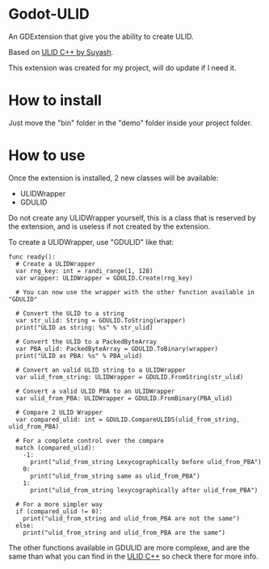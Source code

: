 # Godot-ULID
An GDExtension that give you the ability to create ULID.

Based on [ULID C++ by Suyash](https://github.com/suyash/ulid/tree/master).

This extension was created for my project, will do update if I need it.

# How to install
Just move the "bin" folder in the "demo" folder inside your project folder.

# How to use
Once the extension is installed, 2 new classes will be available:
- ULIDWrapper
- GDULID

Do not create any ULIDWrapper yourself, this is a class that is reserved by the extension, and is useless if not created by the extension.

To create a ULIDWrapper, use "GDULID" like that:
```GDSCRIPT
func ready():
  # Create a ULIDWrapper
  var rng_key: int = randi_range(1, 128)
  var wrapper: ULIDWrapper = GDULID.Create(rng_key)

  # You can now use the wrapper with the other function available in "GDULID"

  # Convert the ULID to a string
  var str_ulid: String = GDULID.ToString(wrapper)
  print("ULID as string: %s" % str_ulid)

  # Convert the ULID to a PackedByteArray
  var PBA_ulid: PackedByteArray = GDULID.ToBinary(wrapper)
  print("ULID as PBA: %s" % PBA_ulid)

  # Convert an valid ULID string to a ULIDWrapper
  var ulid_from_string: ULIDWrapper = GDULID.FromString(str_ulid)

  # Convert a valid ULID PBA to an ULIDWrapper
  var ulid_from_PBA: ULIDWrapper = GDULID.FromBinary(PBA_ulid)

  # Compare 2 ULID Wrapper
  var compared_ulid: int = GDULID.CompareULIDS(ulid_from_string, ulid_from_PBA)

  # For a complete control over the compare
  match (compared_ulid):
    -1:
      print("ulid_from_string Lexycographically before ulid_from_PBA")
    0:
      print("ulid_from_string same as ulid_from_PBA")
    1:
      print("ulid_from_string lexycographically after ulid_from_PBA")

  # For a more simpler way
  if (compared_ulid != 0):
    print("ulid_from_string and ulid_from_PBA are not the same")
  else:
    print("ulid_from_string and ulid_from_PBA are the same")
```

The other functions available in GDULID are more complexe, and are the same than what you can find in the [ULID C++](https://github.com/suyash/ulid/tree/master) so check there for more info.
